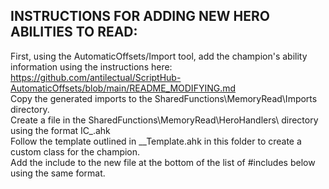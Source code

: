## INSTRUCTIONS FOR ADDING NEW HERO ABILITIES TO READ:
First, using the AutomaticOffsets/Import tool, add the champion's ability information using the instructions here:  
https://github.com/antilectual/ScriptHub-AutomaticOffsets/blob/main/README_MODIFYING.md  
Copy the generated imports to the SharedFunctions\MemoryRead\Imports directory.  
Create a file in the SharedFunctions\MemoryRead\HeroHandlers\ directory using the format IC_<CHAMPION NAME>.ahk  
Follow the template outlined in __Template.ahk in this folder to create a custom class for the champion.  
Add the include to the new file at the bottom of the list of #includes below using the same format.  